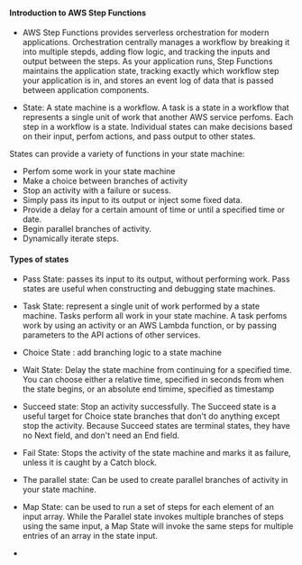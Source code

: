 #### Introduction to AWS Step Functions

- AWS Step Functions provides serverless orchestration for modern applications. Orchestration centrally
manages a workflow by breaking it into multiple stepds, adding flow logic, and tracking the inputs
and output between the steps. As your application runs, Step Functions maintains the application state,
tracking exactly which workflow step your application is in, and stores an event log of data that is passed
between application components. 

- State: A state machine is a workflow. A task is a state in a workflow that represents a single unit of work that
another AWS service perfoms. Each step in a workflow is a state.
Individual states can make decisions based on their input, perfom actions, and pass output to other states.

States can provide a variety of functions in your state machine:
- Perfom some work in your state machine
- Make a choice between branches of activity
- Stop an activity with a failure or sucess.
- Simply pass its input to its output or inject some fixed data.
- Provide a delay for a certain amount of time or until a specified time or date.
- Begin parallel branches of activity.
- Dynamically iterate steps.

#### Types of states

- Pass State: passes its input to its output, without performing work. Pass states are useful when constructing and debugging
state machines.

- Task State: represent a single unit of work performed by a state machine. Tasks perform all work in your state machine. A task
perfoms work by using an activity or an AWS Lambda function, or by passing parameters to the API actions of other services.

- Choice State : add branching logic to a state machine

- Wait State: Delay the state machine from continuing for a specified time. You can choose either a relative time, specified in seconds
from when the state begins, or an absolute end timime, specified as timestamp

- Succeed state: Stop an activity successfully. The Succeed state is a useful target for Choice state branches that don't do anything
except stop the activity. Because Succeed states are terminal states, they have no Next field, and don't need an End field.

- Fail State: Stops the activity of the state machine and marks it as failure, unless it is caught by a Catch block.

- The parallel state: Can be used to create parallel branches of activity in your state machine.

- Map State: can be used to run a set of steps for each element of an input array. While the Parallel state invokes multiple branches
of steps using the same input, a Map State will invoke the same steps for multiple entries of an array in the state input.



- 
